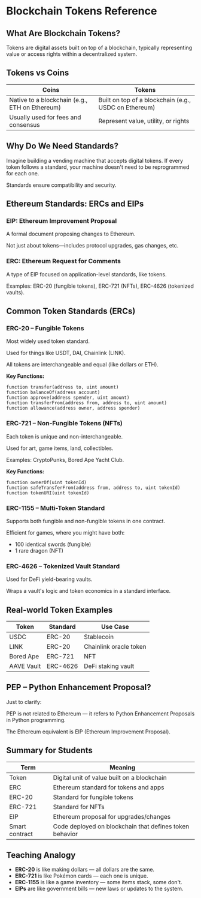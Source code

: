 # Blockchain Tokens Reference

## What Are Blockchain Tokens?

Tokens are digital assets built on top of a blockchain, typically representing value or access rights within a decentralized system.

## Tokens vs Coins

| Coins | Tokens |
|-------|--------|
| Native to a blockchain (e.g., ETH on Ethereum) | Built on top of a blockchain (e.g., USDC on Ethereum) |
| Usually used for fees and consensus | Represent value, utility, or rights |

## Why Do We Need Standards?

Imagine building a vending machine that accepts digital tokens. If every token follows a standard, your machine doesn't need to be reprogrammed for each one.

Standards ensure compatibility and security.

## Ethereum Standards: ERCs and EIPs

### EIP: Ethereum Improvement Proposal

A formal document proposing changes to Ethereum.

Not just about tokens—includes protocol upgrades, gas changes, etc.

### ERC: Ethereum Request for Comments

A type of EIP focused on application-level standards, like tokens.

Examples: ERC-20 (fungible tokens), ERC-721 (NFTs), ERC-4626 (tokenized vaults).

## Common Token Standards (ERCs)

### ERC-20 – Fungible Tokens

Most widely used token standard.

Used for things like USDT, DAI, Chainlink (LINK).

All tokens are interchangeable and equal (like dollars or ETH).

**Key Functions:**
```solidity
function transfer(address to, uint amount)
function balanceOf(address account)
function approve(address spender, uint amount)
function transferFrom(address from, address to, uint amount)
function allowance(address owner, address spender)
```

### ERC-721 – Non-Fungible Tokens (NFTs)

Each token is unique and non-interchangeable.

Used for art, game items, land, collectibles.

Examples: CryptoPunks, Bored Ape Yacht Club.

**Key Functions:**
```solidity
function ownerOf(uint tokenId)
function safeTransferFrom(address from, address to, uint tokenId)
function tokenURI(uint tokenId)
```

### ERC-1155 – Multi-Token Standard

Supports both fungible and non-fungible tokens in one contract.

Efficient for games, where you might have both:
- 100 identical swords (fungible)
- 1 rare dragon (NFT)

### ERC-4626 – Tokenized Vault Standard

Used for DeFi yield-bearing vaults.

Wraps a vault's logic and token economics in a standard interface.

## Real-world Token Examples

| Token | Standard | Use Case |
|-------|----------|----------|
| USDC | ERC-20 | Stablecoin |
| LINK | ERC-20 | Chainlink oracle token |
| Bored Ape | ERC-721 | NFT |
| AAVE Vault | ERC-4626 | DeFi staking vault |

## PEP – Python Enhancement Proposal?

Just to clarify:

PEP is not related to Ethereum — it refers to Python Enhancement Proposals in Python programming.

The Ethereum equivalent is EIP (Ethereum Improvement Proposal).

## Summary for Students

| Term | Meaning |
|------|---------|
| Token | Digital unit of value built on a blockchain |
| ERC | Ethereum standard for tokens and apps |
| ERC-20 | Standard for fungible tokens |
| ERC-721 | Standard for NFTs |
| EIP | Ethereum proposal for upgrades/changes |
| Smart contract | Code deployed on blockchain that defines token behavior |

## Teaching Analogy

- **ERC-20** is like making dollars — all dollars are the same.
- **ERC-721** is like Pokémon cards — each one is unique.
- **ERC-1155** is like a game inventory — some items stack, some don't.
- **EIPs** are like government bills — new laws or updates to the system.